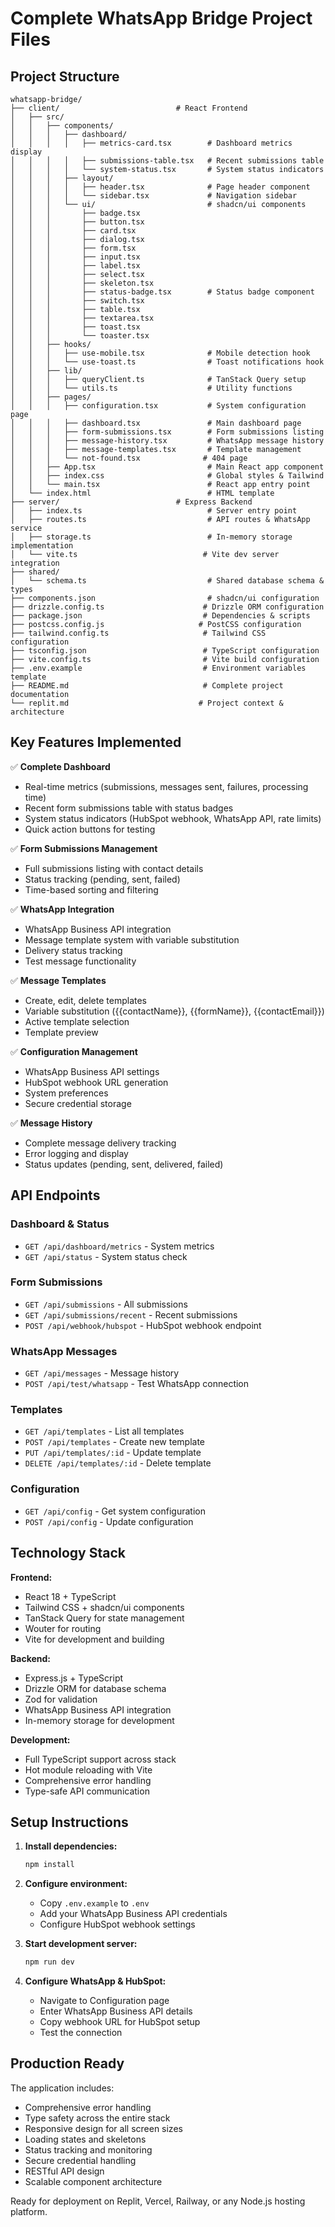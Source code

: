 # Complete WhatsApp Bridge Project Files

## Project Structure

```
whatsapp-bridge/
├── client/                          # React Frontend
│   ├── src/
│   │   ├── components/
│   │   │   ├── dashboard/
│   │   │   │   ├── metrics-card.tsx        # Dashboard metrics display
│   │   │   │   ├── submissions-table.tsx   # Recent submissions table
│   │   │   │   └── system-status.tsx       # System status indicators
│   │   │   ├── layout/
│   │   │   │   ├── header.tsx              # Page header component
│   │   │   │   └── sidebar.tsx             # Navigation sidebar
│   │   │   └── ui/                         # shadcn/ui components
│   │   │       ├── badge.tsx
│   │   │       ├── button.tsx
│   │   │       ├── card.tsx
│   │   │       ├── dialog.tsx
│   │   │       ├── form.tsx
│   │   │       ├── input.tsx
│   │   │       ├── label.tsx
│   │   │       ├── select.tsx
│   │   │       ├── skeleton.tsx
│   │   │       ├── status-badge.tsx        # Status badge component
│   │   │       ├── switch.tsx
│   │   │       ├── table.tsx
│   │   │       ├── textarea.tsx
│   │   │       ├── toast.tsx
│   │   │       └── toaster.tsx
│   │   ├── hooks/
│   │   │   ├── use-mobile.tsx              # Mobile detection hook
│   │   │   └── use-toast.ts                # Toast notifications hook
│   │   ├── lib/
│   │   │   ├── queryClient.ts              # TanStack Query setup
│   │   │   └── utils.ts                    # Utility functions
│   │   ├── pages/
│   │   │   ├── configuration.tsx           # System configuration page
│   │   │   ├── dashboard.tsx               # Main dashboard page
│   │   │   ├── form-submissions.tsx        # Form submissions listing
│   │   │   ├── message-history.tsx         # WhatsApp message history
│   │   │   ├── message-templates.tsx       # Template management
│   │   │   └── not-found.tsx              # 404 page
│   │   ├── App.tsx                         # Main React app component
│   │   ├── index.css                       # Global styles & Tailwind
│   │   └── main.tsx                        # React app entry point
│   └── index.html                          # HTML template
├── server/                          # Express Backend
│   ├── index.ts                            # Server entry point
│   ├── routes.ts                           # API routes & WhatsApp service
│   ├── storage.ts                          # In-memory storage implementation
│   └── vite.ts                            # Vite dev server integration
├── shared/
│   └── schema.ts                           # Shared database schema & types
├── components.json                         # shadcn/ui configuration
├── drizzle.config.ts                      # Drizzle ORM configuration
├── package.json                           # Dependencies & scripts
├── postcss.config.js                     # PostCSS configuration
├── tailwind.config.ts                     # Tailwind CSS configuration
├── tsconfig.json                          # TypeScript configuration
├── vite.config.ts                         # Vite build configuration
├── .env.example                           # Environment variables template
├── README.md                              # Complete project documentation
└── replit.md                             # Project context & architecture
```

## Key Features Implemented

✅ **Complete Dashboard**
- Real-time metrics (submissions, messages sent, failures, processing time)
- Recent form submissions table with status badges
- System status indicators (HubSpot webhook, WhatsApp API, rate limits)
- Quick action buttons for testing

✅ **Form Submissions Management**
- Full submissions listing with contact details
- Status tracking (pending, sent, failed)
- Time-based sorting and filtering

✅ **WhatsApp Integration**
- WhatsApp Business API integration
- Message template system with variable substitution
- Delivery status tracking
- Test message functionality

✅ **Message Templates**
- Create, edit, delete templates
- Variable substitution ({{contactName}}, {{formName}}, {{contactEmail}})
- Active template selection
- Template preview

✅ **Configuration Management**
- WhatsApp Business API settings
- HubSpot webhook URL generation
- System preferences
- Secure credential storage

✅ **Message History**
- Complete message delivery tracking
- Error logging and display
- Status updates (pending, sent, delivered, failed)

## API Endpoints

### Dashboard & Status
- `GET /api/dashboard/metrics` - System metrics
- `GET /api/status` - System status check

### Form Submissions
- `GET /api/submissions` - All submissions
- `GET /api/submissions/recent` - Recent submissions
- `POST /api/webhook/hubspot` - HubSpot webhook endpoint

### WhatsApp Messages  
- `GET /api/messages` - Message history
- `POST /api/test/whatsapp` - Test WhatsApp connection

### Templates
- `GET /api/templates` - List all templates
- `POST /api/templates` - Create new template
- `PUT /api/templates/:id` - Update template
- `DELETE /api/templates/:id` - Delete template

### Configuration
- `GET /api/config` - Get system configuration
- `POST /api/config` - Update configuration

## Technology Stack

**Frontend:**
- React 18 + TypeScript
- Tailwind CSS + shadcn/ui components
- TanStack Query for state management
- Wouter for routing
- Vite for development and building

**Backend:**
- Express.js + TypeScript
- Drizzle ORM for database schema
- Zod for validation
- WhatsApp Business API integration
- In-memory storage for development

**Development:**
- Full TypeScript support across stack
- Hot module reloading with Vite
- Comprehensive error handling
- Type-safe API communication

## Setup Instructions

1. **Install dependencies:**
   ```bash
   npm install
   ```

2. **Configure environment:**
   - Copy `.env.example` to `.env`
   - Add your WhatsApp Business API credentials
   - Configure HubSpot webhook settings

3. **Start development server:**
   ```bash
   npm run dev
   ```

4. **Configure WhatsApp & HubSpot:**
   - Navigate to Configuration page
   - Enter WhatsApp Business API details
   - Copy webhook URL for HubSpot setup
   - Test the connection

## Production Ready

The application includes:
- Comprehensive error handling
- Type safety across the entire stack
- Responsive design for all screen sizes
- Loading states and skeletons
- Status tracking and monitoring
- Secure credential handling
- RESTful API design
- Scalable component architecture

Ready for deployment on Replit, Vercel, Railway, or any Node.js hosting platform.